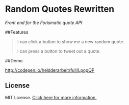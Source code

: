 # Random Quotes Rewritten
_Front end for the Forismatic quote API_

##Features

>I can click a button to show me a new random quote.
>
>I can press a button to tweet out a quote.

##Demo

http://codepen.io/heldderarbeit/full/LpopQP

## License

MIT License. [Click here for more information.](LICENSE)
